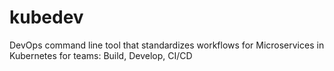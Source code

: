 # kubedev
DevOps command line tool that standardizes workflows for Microservices in Kubernetes for teams: Build, Develop, CI/CD
